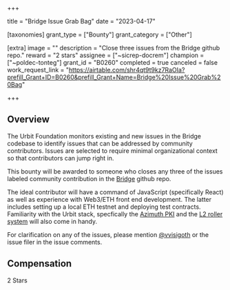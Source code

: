 +++

title = "Bridge Issue Grab Bag"
date = "2023-04-17"

[taxonomies]
grant_type = ["Bounty"]
grant_category = ["Other"]

[extra]
image = ""
description = "Close three issues from the Bridge github repo."
reward = "2 stars"
assignee = ["~sicrep-docrem"]
champion = ["~poldec-tonteg"]
grant_id = "B0260"
completed = true
canceled = false
work_request_link = "https://airtable.com/shr4qt9t9kz7RaOIa?prefill_Grant+ID=B0260&prefill_Grant+Name=Bridge%20Issue%20Grab%20Bag"

+++

## Overview

The Urbit Foundation monitors existing and new issues in the Bridge codebase to identify issues that can be addressed by community contributors. Issues are selected to require minimal organizational context so that contributors can jump right in.

This bounty will be awarded to someone who closes any three of the issues labeled community contribution in the [Bridge](https://github.com/urbit/bridge/issues?q=is%3Aissue+is%3Aopen+label%3A%22community+contribution%22) github repo.

The ideal contributor will have a command of JavaScript (specifically React) as well as experience with Web3/ETH front end development. The latter includes setting up a local ETH testnet and deploying test contracts. Familiarity with the Urbit stack, specfically the [Azimuth PKI](https://github.com/urbit/azimuth) and the [L2 roller system](https://developers.urbit.org/reference/azimuth/l2/layer2) will also come in handy. 

For clarification on any of the issues, please mention [@vvisigoth](https://github.com/vvisigoth) or the issue filer in the issue comments.

## Compensation

2 Stars
